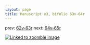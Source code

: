 ```yaml
---
layout: page
title: Manuscript e3, bifolio 63v-64r
---
```


prev: [62v-63r](../62v-63r/) next: [64v-65r](../64v-65r/)



[![Linked to zoomble image](http://www.homermultitext.org/iipsrv?IIIF=/project/homer/pyramidal/deepzoom/hmt/e3bifolio/v1/vb_63v_64r.tif/full/2000,/0/default.jpg)](http://www.homermultitext.org/ict2/?urn=urn:cite2:hmt:e3bifolio.v1:vb_63v_64r)

